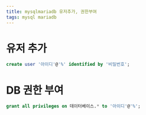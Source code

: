 ```yaml
---
title: mysqlmariadb 유저추가, 권한부여
tags: mysql mariadb
---
```


# 유저 추가

```sql
create user '아이디'@'%' identified by '비밀번호';
```


<!--more-->


# DB 권한 부여

```sql
grant all privileges on 데이터베이스.* to '아이디'@'%';
```






